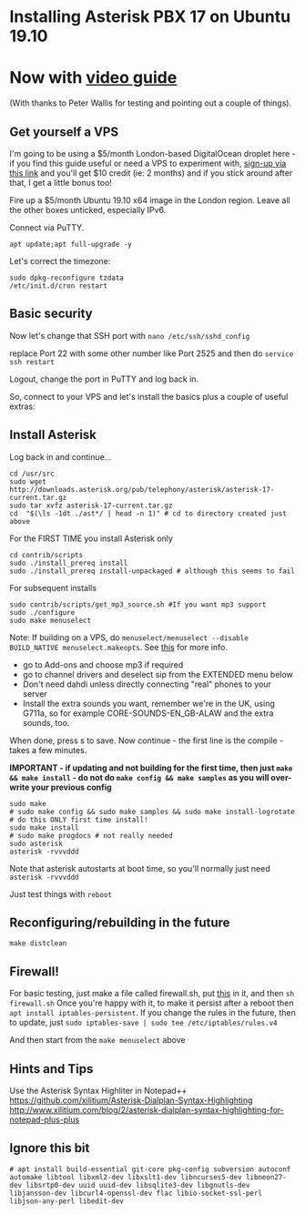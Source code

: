 # Installing Asterisk PBX 17 on Ubuntu 19.10
# Now with [video guide](https://youtu.be/h12NkJQwpYo)

(With thanks to Peter Wallis for testing and pointing out a couple of things).

## Get yourself a VPS

I'm going to be using a $5/month London-based DigitalOcean droplet here - if you find this guide useful or need a VPS to experiment with, [sign-up via this link](https://www.digitalocean.com/?refcode=3e12153ab02b) and you'll get $10 credit (ie: 2 months) and if you stick around after that, I get a little bonus too!

Fire up a $5/month Ubuntu 19.10 x64 image in the London region.
Leave all the other boxes unticked, especially IPv6.

Connect via PuTTY. 

```
apt update;apt full-upgrade -y
```

Let's correct the timezone:

````
sudo dpkg-reconfigure tzdata
/etc/init.d/cron restart
````

## Basic security

Now let's change that SSH port with `nano /etc/ssh/sshd_config`

replace Port 22 with some other number like Port 2525 and then do `service ssh restart`

Logout, change the port in PuTTY and log back in. 

So, connect to your VPS and let's install the basics plus a couple of useful extras:

## Install Asterisk

Log back in and continue...

```
cd /usr/src
sudo wget http://downloads.asterisk.org/pub/telephony/asterisk/asterisk-17-current.tar.gz
sudo tar xvfz asterisk-17-current.tar.gz
cd  "$(\ls -1dt ./ast*/ | head -n 1)" # cd to directory created just above
```

For the FIRST TIME you install Asterisk only

```
cd contrib/scripts
sudo ./install_prereq install
sudo ./install_prereq install-unpackaged # although this seems to fail 
```

For subsequent installs

```
sudo contrib/scripts/get_mp3_source.sh #If you want mp3 support
sudo ./configure
sudo make menuselect
```

Note: If building on a VPS, do ```menuselect/menuselect --disable BUILD_NATIVE menuselect.makeopts```. See [this](https://wiki.asterisk.org/wiki/display/AST/Building+and+Installing+Asterisk#BuildingandInstallingAsterisk-Buildingfornon-nativearchitectures) for more info.

    

- go to Add-ons and choose mp3 if required
- go to channel drivers and deselect sip from the EXTENDED menu below
- Don't need dahdi unless directly connecting "real" phones to your server
- Install the extra sounds you want, remember we're in the UK, using G711a, so for example CORE-SOUNDS-EN_GB-ALAW and the extra sounds, too. 

When done, press s to save. Now continue - the first line is the compile - takes a few minutes.

**IMPORTANT - if updating and not building for the first time, then just `make && make install` - do not do `make config && make samples` as you will over-write your previous config**

```
sudo make
# sudo make config && sudo make samples && sudo make install-logrotate # do this ONLY first time install!
sudo make install
# sudo make progdocs # not really needed
sudo asterisk
asterisk -rvvvddd
```

Note that asterisk autostarts at boot time, so you'll normally just need `asterisk -rvvvddd`  

Just test things with `reboot`

## Reconfiguring/rebuilding in the future

    make distclean
    
## Firewall!

For basic testing, just make a file called firewall.sh, put [this](https://github.com/lardconcepts/asterisk-digitalocean-voipfone-config/blob/master/firewall.sh) in it, and then `sh firewall.sh`
Once you're happy with it, to make it persist after a reboot then  `apt install iptables-persistent`. If you change the rules in the future, then to update, just `sudo iptables-save | sudo tee /etc/iptables/rules.v4`    
    
And then start from the `make menuselect` above

## Hints and Tips

Use the Asterisk Syntax Highliter in Notepad++
https://github.com/xilitium/Asterisk-Dialplan-Syntax-Highlighting
http://www.xilitium.com/blog/2/asterisk-dialplan-syntax-highlighting-for-notepad-plus-plus


## Ignore this bit

```
# apt install build-essential git-core pkg-config subversion autoconf automake libtool libxml2-dev libxslt1-dev libncurses5-dev libneon27-dev libsrtp0-dev uuid uuid-dev libsqlite3-dev libgnutls-dev libjansson-dev libcurl4-openssl-dev flac libio-socket-ssl-perl libjson-any-perl libedit-dev
```
